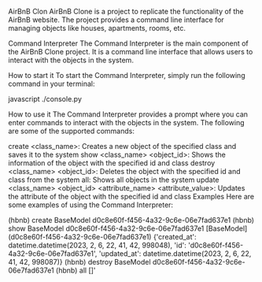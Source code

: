 AirBnB Clon
AirBnB Clone is a project to replicate the functionality of the AirBnB website. The project provides a command line interface for managing objects like houses, apartments, rooms, etc.

Command Interpreter
The Command Interpreter is the main component of the AirBnB Clone project. It is a command line interface that allows users to interact with the objects in the system.

How to start it
To start the Command Interpreter, simply run the following command in your terminal:

javascript
./console.py

How to use it
The Command Interpreter provides a prompt where you can enter commands to interact with the objects in the system. The following are some of the supported commands:

create <class_name>: Creates a new object of the specified class and saves it to the system
show <class_name> <object_id>: Shows the information of the object with the specified id and class
destroy <class_name> <object_id>: Deletes the object with the specified id and class from the system
all: Shows all objects in the system
update <class_name> <object_id> <attribute_name> <attribute_value>: Updates the attribute of the object with the specified id and class
Examples
Here are some examples of using the Command Interpreter:

(hbnb) create BaseModel
d0c8e60f-f456-4a32-9c6e-06e7fad637e1
(hbnb) show BaseModel d0c8e60f-f456-4a32-9c6e-06e7fad637e1
[BaseModel] (d0c8e60f-f456-4a32-9c6e-06e7fad637e1) {'created_at': datetime.datetime(2023, 2, 6, 22, 41, 42, 998048), 'id': 'd0c8e60f-f456-4a32-9c6e-06e7fad637e1', 'updated_at': datetime.datetime(2023, 2, 6, 22, 41, 42, 998087)}
(hbnb) destroy BaseModel d0c8e60f-f456-4a32-9c6e-06e7fad637e1
(hbnb) all
[]'
